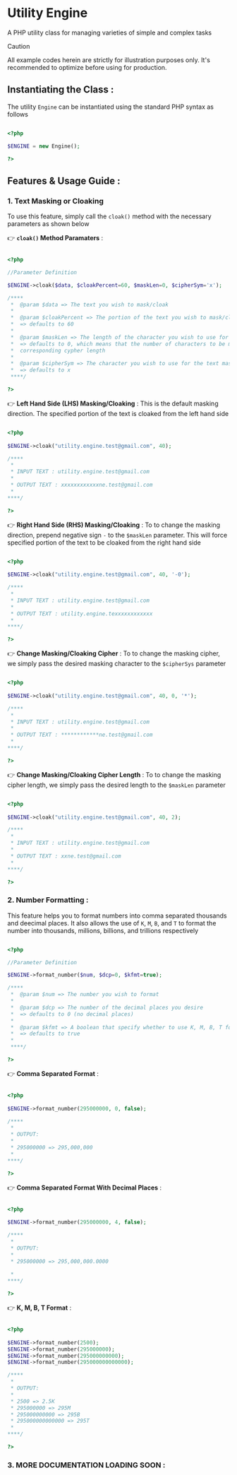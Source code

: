 # Utility Engine
A PHP utility class for managing varieties of simple and complex tasks

> [!CAUTION]
> All example codes herein are strictly for illustration purposes only. It's recommended to optimize before using for production.

## Instantiating the Class :

The utility `Engine` can be instantiated using the standard PHP syntax as follows

```php

<?php

$ENGINE = new Engine();

?>

```

## Features & Usage Guide :

### 1. Text Masking or Cloaking
To use this feature, simply call the `cloak()` method with the necessary parameters as shown below 

:point_right: **`cloak()` Method Paramaters** :

```php

<?php

//Parameter Definition

$ENGINE->cloak($data, $cloakPercent=60, $maskLen=0, $cipherSym='x');

/****
 *  @param $data => The text you wish to mask/cloak
 * 
 *  @param $cloakPercent => The portion of the text you wish to mask/cloak expressed in percentage
 *  => defaults to 60
 * 
 *  @param $maskLen => The length of the character you wish to use for the text mask/cloak
 *  => defaults to 0, which means that the number of characters to be masked is replaced exactly with
 *  corresponding cypher length
 * 
 *  @param $cipherSym => The character you wish to use for the text mask/cloak
 *  => defaults to x
 ****/        

?>

```
:point_right: **Left Hand Side (LHS) Masking/Cloaking** :
This is the default masking direction. The specified portion of the text is cloaked from the left hand side

```php

<?php
    
$ENGINE->cloak("utility.engine.test@gmail.com", 40);

/****
 * 
 * INPUT TEXT : utility.engine.test@gmail.com
 * 
 * OUTPUT TEXT : xxxxxxxxxxxxne.test@gmail.com
 *  
****/        

?>

```


:point_right: **Right Hand Side (RHS) Masking/Cloaking** :
To to change the masking direction, prepend negative sign `-` to the `$maskLen` parameter. This will force specified portion of the text to be cloaked from the right hand side

```php

<?php
    
$ENGINE->cloak("utility.engine.test@gmail.com", 40, '-0');

/****
 * 
 * INPUT TEXT : utility.engine.test@gmail.com
 * 
 * OUTPUT TEXT : utility.engine.texxxxxxxxxxxx
 *  
****/        

?>

```

:point_right: **Change Masking/Cloaking Cipher** :
To to change the masking cipher, we simply pass the desired masking character to the `$cipherSys` parameter

```php

<?php
    
$ENGINE->cloak("utility.engine.test@gmail.com", 40, 0, '*');

/****
 * 
 * INPUT TEXT : utility.engine.test@gmail.com
 * 
 * OUTPUT TEXT : ************ne.test@gmail.com 
 *     
****/        

?>

```

:point_right: **Change Masking/Cloaking Cipher Length** :
To to change the masking cipher length, we simply pass the desired length to the `$maskLen` parameter

```php

<?php
    
$ENGINE->cloak("utility.engine.test@gmail.com", 40, 2);

/****
 * 
 * INPUT TEXT : utility.engine.test@gmail.com
 * 
 * OUTPUT TEXT : xxne.test@gmail.com
 * 
****/        

?>

```


###  2. Number Formatting :
This feature helps you to format numbers into comma separated thousands and deecimal places. It also allows the use of `K`, `M`, `B`,  and `T` to format the number into thousands, millions, billions, and trillions respectively

```php

<?php

//Parameter Definition

$ENGINE->format_number($num, $dcp=0, $kfmt=true);

/****
 *  @param $num => The number you wish to format
 * 
 *  @param $dcp => The number of the decimal places you desire
 *  => defaults to 0 (no decimal places)
 * 
 *  @param $kfmt => A boolean that specify whether to use K, M, B, T format 
 *  => defaults to true 
 * 
 ****/        

?>

```

:point_right: **Comma Separated Format** :
```php

<?php
    
$ENGINE->format_number(295000000, 0, false);

/****
 * 
 * OUTPUT:
 * 
 * 295000000 => 295,000,000
 * 
****/        

?>

```

:point_right: **Comma Separated Format With Decimal Places** :
```php

<?php
    
$ENGINE->format_number(295000000, 4, false);

/****
 * 
 * OUTPUT:
 * 
 * 295000000 => 295,000,000.0000 
  
 * 
****/        

?>

```

:point_right: **K, M, B, T Format** :
```php

<?php
    
$ENGINE->format_number(2500);
$ENGINE->format_number(295000000);
$ENGINE->format_number(295000000000);
$ENGINE->format_number(295000000000000);

/****
 * 
 * OUTPUT:
 * 
 * 2500 => 2.5K
 * 295000000 => 295M
 * 295000000000 => 295B
 * 295000000000000 => 295T
 * 
****/        

?>

```

###  3. MORE DOCUMENTATION LOADING SOON :
